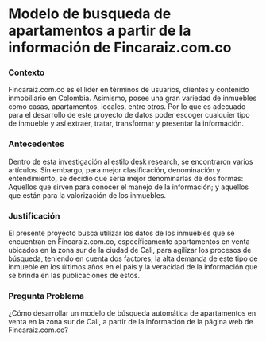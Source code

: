 # Modelo de busqueda de apartamentos a partir de la información de Fincaraiz.com.co

### Contexto

Fincaraíz.com.co es el líder en términos de usuarios, clientes y contenido inmobiliario en Colombia. Asimismo, posee una gran variedad de inmuebles como casas, apartamentos, locales, entre otros. Por lo que es adecuado para el desarrollo de este proyecto de datos poder escoger cualquier tipo de inmueble y así extraer, tratar, transformar y presentar la información.

### Antecedentes

Dentro de esta investigación al estilo desk research, se encontraron varios artículos. Sin embargo, para mejor clasificación, denominación y entendimiento, se decidió que sería mejor denominarlas de dos formas: Aquellos que sirven para  conocer el manejo de la información; y aquellos que están para la valorización de los inmuebles.

### Justificación

El presente proyecto busca utilizar los datos de los inmuebles que se encuentran en Fincaraiz.com.co, específicamente apartamentos en venta ubicados en la zona sur de la ciudad de Cali, para agilizar los procesos de búsqueda, teniendo en cuenta dos factores; la alta demanda de este tipo de inmueble en los últimos años en el país y  la veracidad de la información que se brinda en las publicaciones de estos.

### Pregunta Problema

¿Cómo desarrollar un modelo de búsqueda automática de apartamentos en venta en la zona sur de Cali, a partir de la información de la página web de Fincaraiz.com.co?
